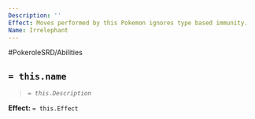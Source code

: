 ```yaml
---
Description: ''
Effect: Moves performed by this Pokemon ignores type based immunity.
Name: Irrelephant
---
```


#PokeroleSRD/Abilities

## `= this.name`

> *`= this.Description`*

**Effect:** `= this.Effect`